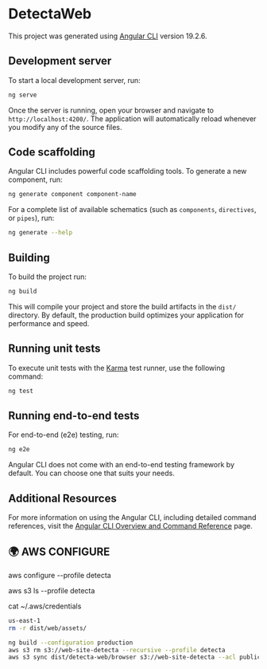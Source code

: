 # DetectaWeb

This project was generated using [Angular CLI](https://github.com/angular/angular-cli) version 19.2.6.

## Development server

To start a local development server, run:

```bash
ng serve
```

Once the server is running, open your browser and navigate to `http://localhost:4200/`. The application will automatically reload whenever you modify any of the source files.

## Code scaffolding

Angular CLI includes powerful code scaffolding tools. To generate a new component, run:

```bash
ng generate component component-name
```

For a complete list of available schematics (such as `components`, `directives`, or `pipes`), run:

```bash
ng generate --help
```

## Building

To build the project run:

```bash
ng build
```

This will compile your project and store the build artifacts in the `dist/` directory. By default, the production build optimizes your application for performance and speed.

## Running unit tests

To execute unit tests with the [Karma](https://karma-runner.github.io) test runner, use the following command:

```bash
ng test
```

## Running end-to-end tests

For end-to-end (e2e) testing, run:

```bash
ng e2e
```

Angular CLI does not come with an end-to-end testing framework by default. You can choose one that suits your needs.

## Additional Resources

For more information on using the Angular CLI, including detailed command references, visit the [Angular CLI Overview and Command Reference](https://angular.dev/tools/cli) page.

## 🌍 **AWS CONFIGURE**
<!-- para configurar  -->
aws configure --profile detecta
<!-- para ver carpetas  -->
aws s3 ls --profile detecta
<!-- Ver credenciales profiles -->
cat ~/.aws/credentials

```bash
us-east-1
rm -r dist/web/assets/
```

```bash
ng build --configuration production
aws s3 rm s3://web-site-detecta --recursive --profile detecta
aws s3 sync dist/detecta-web/browser s3://web-site-detecta --acl public-read --cache-control max-age=5 --profile detecta
```
